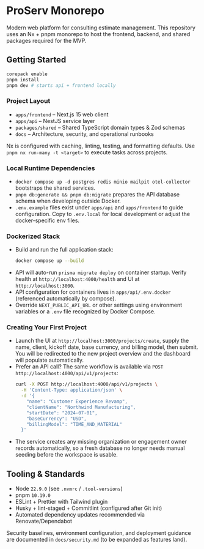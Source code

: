 # ProServ Monorepo

Modern web platform for consulting estimate management. This repository uses an Nx + pnpm monorepo to host the frontend, backend, and shared packages required for the MVP.

## Getting Started

```bash
corepack enable
pnpm install
pnpm dev # starts api + frontend locally
```

### Project Layout
- `apps/frontend` – Next.js 15 web client
- `apps/api` – NestJS service layer
- `packages/shared` – Shared TypeScript domain types & Zod schemas
- `docs` – Architecture, security, and operational runbooks

Nx is configured with caching, linting, testing, and formatting defaults. Use `pnpm nx run-many -t <target>` to execute tasks across projects.

### Local Runtime Dependencies
- `docker compose up -d postgres redis minio mailpit otel-collector` bootstraps the shared services.
- `pnpm db:generate && pnpm db:migrate` prepares the API database schema when developing outside Docker.
- `.env.example` files exist under `apps/api` and `apps/frontend` to guide configuration. Copy to `.env.local` for local development or adjust the docker-specific env files.

### Dockerized Stack
- Build and run the full application stack:
  ```bash
  docker compose up --build
  ```
- API will auto-run `prisma migrate deploy` on container startup. Verify health at `http://localhost:4000/health` and UI at `http://localhost:3000`.
- API configuration for containers lives in `apps/api/.env.docker` (referenced automatically by compose).
- Override `NEXT_PUBLIC_API_URL` or other settings using environment variables or a `.env` file recognized by Docker Compose.

### Creating Your First Project
- Launch the UI at `http://localhost:3000/projects/create`, supply the name, client, kickoff date, base currency, and billing model, then submit. You will be redirected to the new project overview and the dashboard will populate automatically.
- Prefer an API call? The same workflow is available via `POST http://localhost:4000/api/v1/projects`:
  ```bash
  curl -X POST http://localhost:4000/api/v1/projects \
    -H 'Content-Type: application/json' \
    -d '{
      "name": "Customer Experience Revamp",
      "clientName": "Northwind Manufacturing",
      "startDate": "2024-07-01",
      "baseCurrency": "USD",
      "billingModel": "TIME_AND_MATERIAL"
    }'
  ```
- The service creates any missing organization or engagement owner records automatically, so a fresh database no longer needs manual seeding before the workspace is usable.

## Tooling & Standards
- Node `22.9.0` (see `.nvmrc` / `.tool-versions`)
- pnpm `10.19.0`
- ESLint + Prettier with Tailwind plugin
- Husky + lint-staged + Commitlint (configured after Git init)
- Automated dependency updates recommended via Renovate/Dependabot

Security baselines, environment configuration, and deployment guidance are documented in `docs/security.md` (to be expanded as features land).
